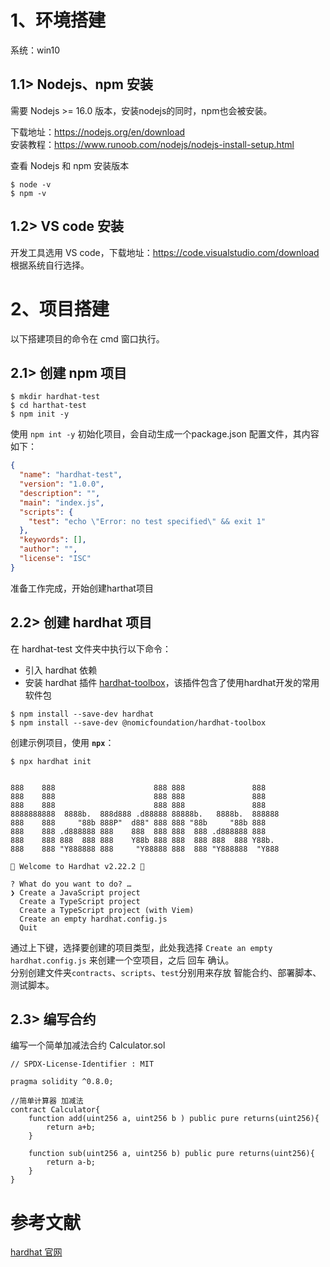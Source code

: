 # 1、环境搭建   

系统：win10

## 1.1> Nodejs、npm 安装  
需要 Nodejs >= 16.0 版本，安装nodejs的同时，npm也会被安装。   

下载地址：https://nodejs.org/en/download  
安装教程：https://www.runoob.com/nodejs/nodejs-install-setup.html  

查看 Nodejs 和 npm 安装版本
```
$ node -v
$ npm -v
```
## 1.2> VS code 安装  
开发工具选用 VS code，下载地址：https://code.visualstudio.com/download  
根据系统自行选择。 

# 2、项目搭建  
以下搭建项目的命令在 cmd 窗口执行。

## 2.1> 创建 npm 项目  
```shell
$ mkdir hardhat-test
$ cd harthat-test
$ npm init -y 
```
使用 `npm int -y` 初始化项目，会自动生成一个package.json 配置文件，其内容如下：
```json
{
  "name": "hardhat-test",
  "version": "1.0.0",
  "description": "",
  "main": "index.js",
  "scripts": {
    "test": "echo \"Error: no test specified\" && exit 1"
  },
  "keywords": [],
  "author": "",
  "license": "ISC"
}
```
准备工作完成，开始创建harthat项目  

## 2.2> 创建 hardhat 项目
在 hardhat-test 文件夹中执行以下命令：  
- 引入 hardhat 依赖  
- 安装 hardhat 插件 [hardhat-toolbox](https://hardhat.org/hardhat-runner/plugins/nomicfoundation-hardhat-toolbox)，该插件包含了使用hardhat开发的常用软件包
```
$ npm install --save-dev hardhat
$ npm install --save-dev @nomicfoundation/hardhat-toolbox
```

创建示例项目，使用 **`npx`**：  
```
$ npx hardhat init
```
```

888    888                      888 888               888
888    888                      888 888               888
888    888                      888 888               888
8888888888  8888b.  888d888 .d88888 88888b.   8888b.  888888
888    888     "88b 888P"  d88" 888 888 "88b     "88b 888
888    888 .d888888 888    888  888 888  888 .d888888 888
888    888 888  888 888    Y88b 888 888  888 888  888 Y88b.
888    888 "Y888888 888     "Y88888 888  888 "Y888888  "Y888

👷 Welcome to Hardhat v2.22.2 👷‍

? What do you want to do? …
❯ Create a JavaScript project
  Create a TypeScript project
  Create a TypeScript project (with Viem)
  Create an empty hardhat.config.js
  Quit
```
通过上下键，选择要创建的项目类型，此处我选择 `Create an empty hardhat.config.js` 来创建一个空项目，之后 回车 确认。  
分别创建文件夹`contracts`、`scripts`、`test`分别用来存放 智能合约、部署脚本、测试脚本。  

## 2.3> 编写合约  
编写一个简单加减法合约 Calculator.sol
```solidity
// SPDX-License-Identifier : MIT

pragma solidity ^0.8.0;

//简单计算器 加减法
contract Calculator{
    function add(uint256 a, uint256 b ) public pure returns(uint256){
        return a+b;
    }

    function sub(uint256 a, uint256 b) public pure returns(uint256){
        return a-b;
    }
}
```


# 参考文献
[hardhat 官网](https://hardhat.org/hardhat-runner/docs/getting-started)
